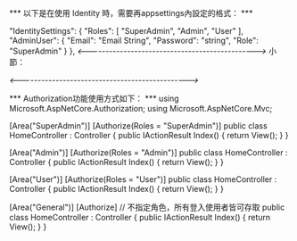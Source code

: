 
*** 以下是在使用 Identity 時，需要再appsettings內設定的格式： ***

"IdentitySettings": {
    "Roles": [
      "SuperAdmin",
      "Admin",
      "User"
    ],
    "AdminUser": {
      "Email": "Email String",
      "Password": "string",
      "Role": "SuperAdmin"
    }
  },
*<----------------------------------------------->*
小節：


*<----------------------------------------------->*

*** Authorization功能使用方式如下： ***
using Microsoft.AspNetCore.Authorization;
using Microsoft.AspNetCore.Mvc;

[Area("SuperAdmin")]
[Authorize(Roles = "SuperAdmin")]
public class HomeController : Controller
{
    public IActionResult Index()
    {
        return View();
    }
}

[Area("Admin")]
[Authorize(Roles = "Admin")]
public class HomeController : Controller
{
    public IActionResult Index()
    {
        return View();
    }
}

[Area("User")]
[Authorize(Roles = "User")]
public class HomeController : Controller
{
    public IActionResult Index()
    {
        return View();
    }
}

[Area("General")]
[Authorize] // 不指定角色，所有登入使用者皆可存取
public class HomeController : Controller
{
    public IActionResult Index()
    {
        return View();
    }
}